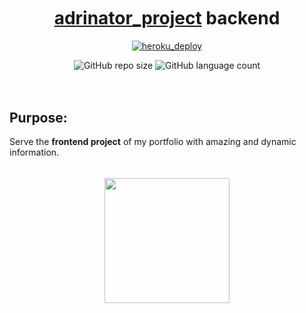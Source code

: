 
<div align="center" style="padding: 2vw">

# [adrinator_project](https://github.com/certainlyWrong/adrinator_project) backend

[![heroku_deploy](https://github.com/certainlyWrong/adrinator_back/actions/workflows/heroku_deploy.yml/badge.svg)](https://github.com/certainlyWrong/adrinator_back/actions/workflows/heroku_deploy.yml)

![GitHub repo size](https://img.shields.io/github/repo-size/certainlyWrong/adrinator_back?style=for-the-badge)
![GitHub language count](https://img.shields.io/github/languages/count/certainlyWrong/adrinator_back?style=for-the-badge)

</div>

## Purpose:
Serve the **frontend project** of my portfolio with amazing and dynamic information.

<div align="center" style="padding: 2vw" >

<img src="https://i.pinimg.com/originals/e5/93/ab/e593ab0589d5f1b389e4dfbcce2bce20.gif" height="200em">

</div>
